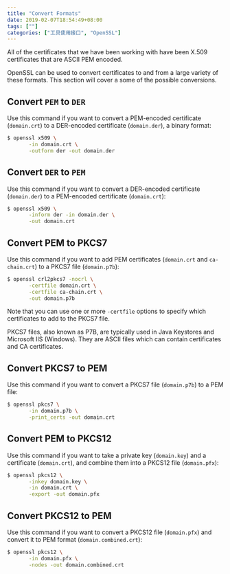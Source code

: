 ```yaml
---
title: "Convert Formats"
date: 2019-02-07T18:54:49+08:00
tags: [""]
categories: ["工具使用接口", "OpenSSL"]
---
```



All of the certificates that we have been working with have been X.509 certificates that are ASCII PEM encoded.

OpenSSL can be used to convert certificates to and from a large variety of these formats. This section will cover a some of the possible conversions.

## Convert `PEM` to `DER`

Use this command if you want to convert a PEM-encoded certificate (`domain.crt`) to a DER-encoded certificate (`domain.der`), a binary format:

```bash
$ openssl x509 \
       -in domain.crt \
       -outform der -out domain.der
```

## Convert `DER` to `PEM`

Use this command if you want to convert a DER-encoded certificate (`domain.der`) to a PEM-encoded certificate (`domain.crt`):

```bash
$ openssl x509 \
       -inform der -in domain.der \
       -out domain.crt
```

## Convert PEM to PKCS7

Use this command if you want to add PEM certificates (`domain.crt` and `ca-chain.crt`) to a PKCS7 file (`domain.p7b`):

```bash
$ openssl crl2pkcs7 -nocrl \
       -certfile domain.crt \
       -certfile ca-chain.crt \
       -out domain.p7b
```

Note that you can use one or more `-certfile` options to specify which certificates to add to the PKCS7 file.

PKCS7 files, also known as P7B, are typically used in Java Keystores and Microsoft IIS (Windows). They are ASCII files which can contain certificates and CA certificates.

## Convert PKCS7 to PEM

Use this command if you want to convert a PKCS7 file (`domain.p7b`) to a PEM file:

```bash
$ openssl pkcs7 \
       -in domain.p7b \
       -print_certs -out domain.crt
```

## Convert PEM to PKCS12

Use this command if you want to take a private key (`domain.key`) and a certificate (`domain.crt`), and combine them into a PKCS12 file (`domain.pfx`):

```bash
$ openssl pkcs12 \
       -inkey domain.key \
       -in domain.crt \
       -export -out domain.pfx
```

## Convert PKCS12 to PEM

Use this command if you want to convert a PKCS12 file (`domain.pfx`) and convert it to PEM format (`domain.combined.crt`):

```bash
$ openssl pkcs12 \
       -in domain.pfx \
       -nodes -out domain.combined.crt
```
